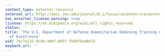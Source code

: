 ```yaml
---
content_type: external-resource
external_url: http://maic.jmu.edu/journal/8.1/focus/carpenter/carpenter.htm
has_external_license_warning: true
license: https://en.wikipedia.org/wiki/All_rights_reserved
status: ''
title: 'The U.S. Department of Defense Humanitarian Demining Training Center: A Center
  of Excellence'
uid: 76c7e135-9c49-408f-8dff-fb697bad8e13
wayback_url: ''
---
```

